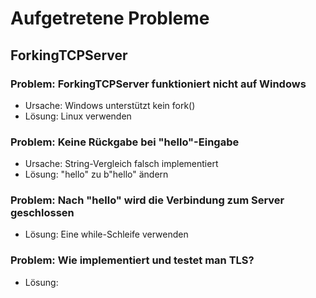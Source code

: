 # Aufgetretene Probleme

## ForkingTCPServer

### Problem: ForkingTCPServer funktioniert nicht auf Windows

- Ursache: Windows unterstützt kein fork()
- Lösung: Linux verwenden

### Problem: Keine Rückgabe bei "hello"-Eingabe

- Ursache: String-Vergleich falsch implementiert
- Lösung: "hello" zu b"hello" ändern

### Problem: Nach "hello" wird die Verbindung zum Server geschlossen

- Lösung: Eine while-Schleife verwenden

### Problem: Wie implementiert und testet man TLS?

- Lösung:

